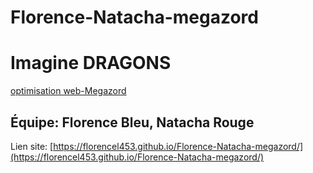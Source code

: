 # Florence-Natacha-megazord
# Imagine DRAGONS
[optimisation web-Megazord](https://smnarnold.com/projets/megazord)
## Équipe: Florence Bleu, Natacha Rouge

Lien site: [https://florencel453.github.io/Florence-Natacha-megazord/](https://florencel453.github.io/Florence-Natacha-megazord/)
